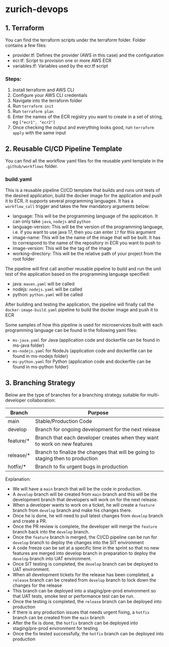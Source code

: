 # zurich-devops

## 1. Terraform
You can find the terraform scripts under the terraform folder. Folder contains a few files:
- provider.tf: Defines the provider (AWS in this case) and the configuration
- ecr.tf: Script to provision one or more AWS ECR
- variables.tf: Variables used by the ecr.tf script

### Steps:
1. Install terraform and AWS CLI
2. Configure your AWS CLI credentials
3. Navigate into the terraform folder
4. Run ```terraform init```
5. Run ```terraform plan```
6. Enter the names of the ECR registry you want to create in a set of string, eg ```["ecr1", "ecr2"]```
7. Once checking the output and everything looks good, run ```terraform apply``` with the same input

## 2. Reusable CI/CD Pipeline Template
You can find all the workflow yaml files for the reusable yaml template in the ```.github/workflows``` folder. 

### build.yaml 
This is a reusable pipeline CI/CD template that builds and runs unit tests of the desired application, build the docker image for the application and push it to ECR.
It supports several programming languages.
It has a ```workflow_call``` trigger and takes the few mandatory arguments below:
- language: This will be the programming language of the application. It can only take ```java```, ```nodejs``` and ```python```
- language-version: This will be the version of the programming language, i.e. if you want to use java 17, then you can enter ```17``` for this argument
- image-name: This will be the name of the image that will be built. It has to correspond to the name of the repository in ECR you want to push to
- image-version: This will be the tag of the image
- working-directory: This will be the relative path of your project from the root folder

The pipeline will first call another reusable pipeline to build and run the unit test of the application based on the programming language specified:
- java: ```maven.yaml``` will be called
- nodejs: ```nodejs.yaml``` will be called
- python: ```python.yaml``` will be called

After building and testing the application, the pipeline will finally call the ```docker-image-build.yaml``` pipeline to build the docker image and push it to ECR

Some samples of how this pipeline is used for microservices built with each programming language can be found in the following yaml files:
- ```ms-java.yaml``` for Java (application code and dockerfile can be found in ms-java folder)
- ```ms-nodejs.yaml``` for NodeJs (application code and dockerfile can be found in ms-nodejs folder)
- ```ms-python.yaml``` for Python (application code and dockerfile can be found in ms-python folder)

## 3. Branching Strategy
Below are the type of branches for a branching strategy suitable for multi-developer collaboration:

| Branch | Purpose |
| --- | --- |
| main | Stable/Production Code |
| develop | Branch for ongoing development for the next release |
| feature/* | Branch that each developer creates when they want to work on new features |
| release/* | Branch to finalize the changes that will be going to staging then to production |
| hotfix/* | Branch to fix urgent bugs in production |

Explanation:
- We will have a ```main``` branch that will be the code in production. 
- A ```develop``` branch will be created from ```main``` branch and this will be the development branch that developers will work on for the next release. 
- When a developer wants to work on a ticket, he will create a ```feature``` branch from ```develop``` branch and make his changes there. 
- Once he is done, he will need to pull latest changes from ```develop``` branch and create a PR. 
- Once the PR review is complete, the developer will merge the ```feature``` branch back into the ```develop``` branch.
- Once the ```feature``` branch is merged, the CI/CD pipeline can be run for ```develop``` branch to deploy the changes into the SIT environment
- A code freeze can be set at a specific time in the sprint so that no new features are merged into develop branch in preparation to deploy the ```develop``` branch into UAT environment.
- Once SIT testing is completed, the ```develop``` branch can be deployed to UAT environment. 
- When all development tickets for the release has been completed, a ```release``` branch can be created from ```develop``` branch to lock down the changes for the release
- This branch can be deployed into a staging/pre-prod environment so that UAT tests, smoke test or performance test can be run.
- Once the testing is completed, the ```release``` branch can be deployed into production
- If there is any production issues that needs urgent fixing, a ```hotfix``` branch can be created from the ```main``` branch
- After the fix is done, the ```hotfix``` branch can be deployed into staging/pre-prod environment for testing
- Once the fix tested successfully, the ```hotfix``` branch can be deployed into production